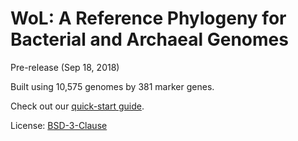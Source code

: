 WoL: A Reference Phylogeny for Bacterial and Archaeal Genomes
=============================================================

Pre-release (Sep 18, 2018)

Built using 10,575 genomes by 381 marker genes.

Check out our [quick-start guide](start).

License: [BSD-3-Clause](LICENSE)
